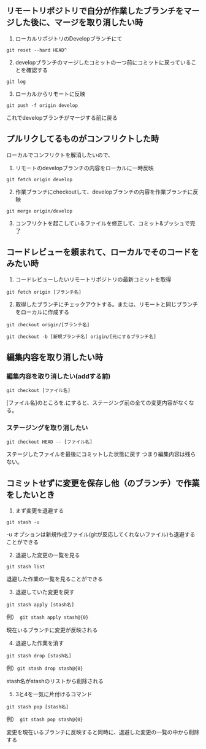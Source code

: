## リモートリポジトリで自分が作業したブランチをマージした後に、マージを取り消したい時
1. ローカルリポジトリのDevelopブランチにて

```
git reset --hard HEAD^
```

2. developブランチのマージしたコミットの一つ前にコミットに戻っていることを確認する

```
git log
```

3.  ローカルからリモートに反映

```
git push -f origin develop
```

これでdevelopブランチがマージする前に戻る


## プルリクしてるものがコンフリクトした時
ローカルでコンフリクトを解消したいので、
1. リモートのdevelopブランチの内容をローカルに一時反映

```
git fetch origin develop
```

2. 作業ブランチにcheckoutして、developブランチの内容を作業ブランチに反映

```
git merge origin/develop
```

3. コンフリクトを起こしているファイルを修正して、コミット&プッシュで完了

## コードレビューを頼まれて、ローカルでそのコードをみたい時

1. コードレビューしたいリモートリポジトリの最新コミットを取得

```
git fetch origin [ブランチ名]
```

2. 取得したブランチにチェックアウトする。または、リモートと同じブランチをローカルに作成する

```
git checkout origin/[ブランチ名]
```

```
git checkout -b [新規ブランチ名] origin/[元にするブランチ名]

```

## 編集内容を取り消したい時
### 編集内容を取り消したい(addする前)

```
git checkout [ファイル名]
```

[ファイル名]のところを.にすると、ステージング前の全ての変更内容がなくなる。

### ステージングを取り消したい

```
git checkout HEAD -- [ファイル名]
```

ステージしたファイルを最後にコミットした状態に戻す
つまり編集内容は残らない。

## コミットせずに変更を保存し他（のブランチ）で作業をしたいとき

1. まず変更を退避する

```
git stash -u
```

-u オプションは新規作成ファイル(gitが反応してくれないファイル)も退避することができる

2. 退避した変更の一覧を見る

```
git stash list
```

退避した作業の一覧を見ることができる

3. 退避していた変更を戻す

```
git stash apply [stash名]
```

例）　`git stash apply stash@{0}`

現在いるブランチに変更が反映される

4. 退避した作業を消す

```
git stash drop [stash名]
```

例）`git stash drop stash@{0}`

stash名がstashのリストから削除される

5. 3と4を一気に片付けるコマンド

```
git stash pop [stash名]
```

例）　`git stash pop stash@{0}`

変更を現在いるブランチに反映すると同時に、退避した変更の一覧の中から削除する
